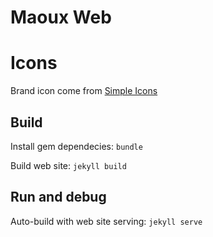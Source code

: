# Maoux Web

# Icons
Brand icon come from [Simple Icons](https://simpleicons.org/)

## Build

Install gem dependecies: ``bundle``

Build web site: ``jekyll build``

## Run and debug

Auto-build with web site serving: ``jekyll serve``